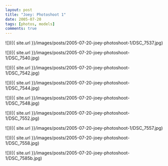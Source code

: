 ```yaml
---
layout: post
title: "Joey: Photoshoot 1"
date: 2005-07-20
tags: [photos, models]
comments: true
---
```

![]({{ site.url }}/images/posts/2005-07-20-joey-photoshoot-1/DSC_7537.jpg)

![]({{ site.url }}/images/posts/2005-07-20-joey-photoshoot-1/DSC_7540.jpg)

![]({{ site.url }}/images/posts/2005-07-20-joey-photoshoot-1/DSC_7542.jpg)

![]({{ site.url }}/images/posts/2005-07-20-joey-photoshoot-1/DSC_7544.jpg)

![]({{ site.url }}/images/posts/2005-07-20-joey-photoshoot-1/DSC_7548.jpg)

![]({{ site.url }}/images/posts/2005-07-20-joey-photoshoot-1/DSC_7552.jpg)

![]({{ site.url }}/images/posts/2005-07-20-joey-photoshoot-1/DSC_7557.jpg)

![]({{ site.url }}/images/posts/2005-07-20-joey-photoshoot-1/DSC_7558.jpg)

![]({{ site.url }}/images/posts/2005-07-20-joey-photoshoot-1/DSC_7585b.jpg)
